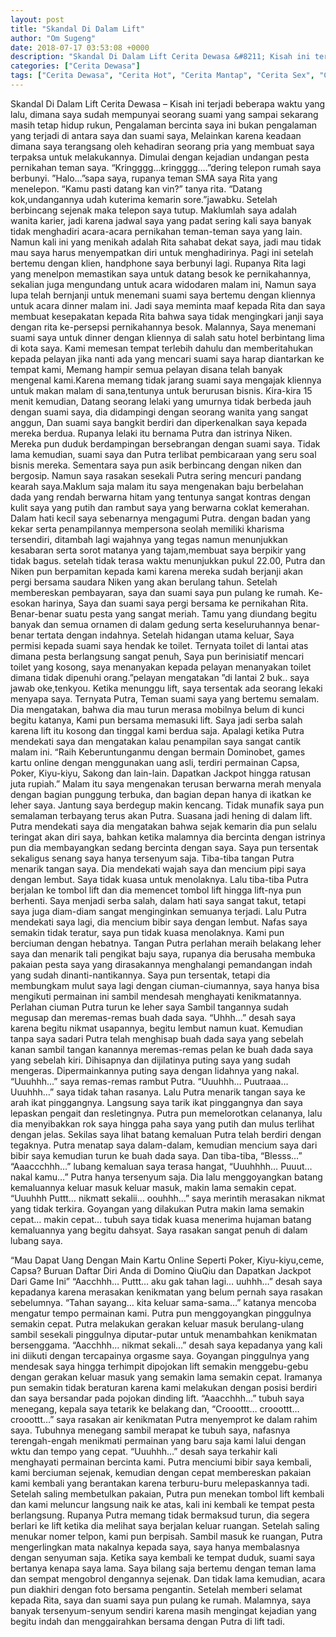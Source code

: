 ```yaml
---
layout: post
title: "Skandal Di Dalam Lift"
author: "Om Sugeng"
date: 2018-07-17 03:53:08 +0000
description: "Skandal Di Dalam Lift Cerita Dewasa &#8211; Kisah ini terjadi beberapa waktu yang lalu, dimana saya sudah mempunyai seorang suami yang sampai sekarang masih tetap hidup rukun, Pengalaman bercinta say..."
categories: ["Cerita Dewasa"]
tags: ["Cerita Dewasa", "Cerita Hot", "Cerita Mantap", "Cerita Sex", "Cinta Hanya Nafsu", "Cinta Terlarang"]
---
```



Skandal Di Dalam Lift
Cerita Dewasa &#8211; Kisah ini terjadi beberapa waktu yang lalu, dimana saya sudah mempunyai seorang suami yang sampai sekarang masih tetap hidup rukun, Pengalaman bercinta saya ini bukan pengalaman yang terjadi di antara saya dan suami saya, Melainkan karena keadaan dimana saya terangsang oleh kehadiran seorang pria yang membuat saya terpaksa untuk melakukannya. Dimulai dengan kejadian undangan pesta pernikahan teman saya.
“Kringggg…kringggg….”dering telepon rumah saya berbunyi.
”Halo…”sapa saya, rupanya teman SMA saya Rita yang menelepon.
“Kamu pasti datang kan vin?” tanya rita.
“Datang kok,undangannya udah kuterima kemarin sore.”jawabku.
Setelah berbincang sejenak maka telepon saya tutup. Maklumlah saya adalah wanita karier, jadi karena jadwal saya yang padat sering kali saya banyak tidak menghadiri acara-acara pernikahan teman-teman saya yang lain. Namun kali ini yang menikah adalah Rita sahabat dekat saya, jadi mau tidak mau saya harus menyempatkan diri untuk menghadirinya.
Pagi ini setelah bertemu dengan klien, handphone saya berbunyi lagi. Rupanya Rita lagi yang menelpon memastikan saya untuk datang besok ke pernikahannya, sekalian juga mengundang untuk acara widodaren malam ini, Namun saya lupa telah bernjanji untuk menemani suami saya bertemu dengan kliennya untuk acara dinner malam ini. Jadi saya meminta maaf kepada Rita dan saya membuat kesepakatan kepada Rita bahwa saya tidak mengingkari janji saya dengan rita ke-persepsi pernikahannya besok.
Malannya, Saya menemani suami saya untuk dinner dengan kliennya di salah satu hotel berbintang lima di kota saya. Kami memesan tempat terlebih dahulu dan memberitahukan kepada pelayan jika nanti ada yang mencari suami saya harap diantarkan ke tempat kami, Memang hampir semua pelayan disana telah banyak mengenal kami.Karena memang tidak jarang suami saya mengajak kliennya untuk makan malam di sana,tentunya untuk berurusan bisnis.
Kira-kira 15 menit kemudian, Datang seorang lelaki yang umurnya tidak berbeda jauh dengan suami saya, dia didampingi dengan seorang wanita yang sangat anggun, Dan suami saya bangkit berdiri dan diperkenalkan saya kepada mereka berdua. Rupanya lelaki itu bernama Putra dan istrinya Niken. Mereka pun duduk berdampingan bersebrangan dengan suami saya.
Tidak lama kemudian, suami saya dan Putra terlibat pembicaraan yang seru soal bisnis mereka. Sementara saya pun asik berbincang dengan niken dan bergosip. Namun saya rasakan sesekali Putra sering mencuri pandang kearah saya.Maklum saja malam itu saya mengenakan baju berbelahan dada yang rendah berwarna hitam yang tentunya sangat kontras dengan kulit saya yang putih dan rambut saya yang berwarna coklat kemerahan.
Dalam hati kecil saya sebenarnya mengagumi Putra. dengan badan yang kekar serta penampilannya mempersona seolah memiliki kharisma tersendiri, ditambah lagi wajahnya yang tegas namun menunjukkan kesabaran serta sorot matanya yang tajam,membuat saya berpikir yang tidak bagus. setelah tidak terasa waktu menunjukkan pukul 22.00, Putra dan Niken pun berpamitan kepada kami karena mereka sudah berjanji akan pergi bersama saudara Niken yang akan berulang tahun. Setelah membereskan pembayaran, saya dan suami saya pun pulang ke rumah.
Ke-esokan harinya, Saya dan suami saya pergi bersama ke pernikahan Rita. Benar-benar suatu pesta yang sangat meriah. Tamu yang diundang begitu banyak dan semua ornamen di dalam gedung serta keseluruhannya benar-benar tertata dengan indahnya. Setelah hidangan utama keluar, Saya permisi kepada suami saya hendak ke toilet. Ternyata toilet di lantai atas dimana pesta berlangsung sangat penuh, Saya pun berinisiatif mencari toilet yang kosong, saya menanyakan kepada pelayan menanyakan toilet dimana tidak dipenuhi orang.”pelayan mengatakan ”di lantai 2 buk.. saya jawab oke,tenkyou.
Ketika menunggu lift, saya tersentak ada seorang lekaki menyapa saya. Ternyata Putra, Teman suami saya yang bertemu semalam. Dia mengatakan, bahwa dia mau turun merasa mobilnya belum di kunci begitu katanya,
Kami pun bersama memasuki lift. Saya jadi serba salah karena lift itu kosong dan tinggal kami berdua saja. Apalagi ketika Putra mendekati saya dan mengatakan kalau penampilan saya sangat cantik malam ini.
“Raih Keberuntunganmu dengan bermain Dominobet, games kartu online dengan menggunakan uang asli, terdiri permainan Capsa, Poker, Kiyu-kiyu, Sakong dan lain-lain. Dapatkan Jackpot hingga ratusan juta rupiah.”
Malam itu saya mengenakan terusan berwarna merah menyala dengan bagian punggung terbuka, dan bagian depan hanya di ikatkan ke leher saya. Jantung saya berdegup makin kencang. Tidak munafik saya pun semalaman terbayang terus akan Putra. Suasana jadi hening di dalam lift. Putra mendekati saya dia mengatakan bahwa sejak kemarin dia pun selalu teringat akan diri saya, bahkan ketika malamnya dia bercinta dengan istrinya pun dia membayangkan sedang bercinta dengan saya. Saya pun tersentak sekaligus senang saya hanya tersenyum saja.
Tiba-tiba tangan Putra menarik tangan saya. Dia mendekati wajah saya dan mencium pipi saya dengan lembut. Saya tidak kuasa untuk menolaknya. Lalu tiba-tiba Putra berjalan ke tombol lift dan dia memencet tombol lift hingga lift-nya pun berhenti. Saya menjadi serba salah, dalam hati saya sangat takut, tetapi saya juga diam-diam sangat menginginkan semuanya terjadi.
Lalu Putra mendekati saya lagi, dia mencium bibir saya dengan lembut. Nafas saya semakin tidak teratur, saya pun tidak kuasa menolaknya. Kami pun berciuman dengan hebatnya. Tangan Putra perlahan meraih belakang leher saya dan menarik tali pengikat baju saya, rupanya dia berusaha membuka pakaian pesta saya yang dirasakannya menghalangi pemandangan indah yang sudah dinanti-nantikannya. Saya pun tersentak, tetapi dia membungkam mulut saya lagi dengan ciuman-ciumannya, saya hanya bisa mengikuti permainan ini sambil mendesah menghayati kenikmatannya.
Perlahan ciuman Putra turun ke leher saya Sambil tangannya sudah megusap dan meremas-remas buah dada saya.
“Uhhh…” desah saya karena begitu nikmat usapannya, begitu lembut namun kuat.
Kemudian tanpa saya sadari Putra telah menghisap buah dada saya yang sebelah kanan sambil tangan kanannya meremas-remas pelan ke buah dada saya yang sebelah kiri. Dihisapnya dan dijilatinya puting saya yang sudah mengeras. Dipermainkannya puting saya dengan lidahnya yang nakal.
“Uuuhhh…” saya remas-remas rambut Putra.
“Uuuhhh… Puutraaa… Uuuhhh…” saya tidak tahan rasanya.
Lalu Putra menarik tangan saya ke arah ikat pinggangnya. Langsung saya tarik ikat pinggangnya dan saya lepaskan pengait dan resletingnya. Putra pun memelorotkan celananya, lalu dia menyibakkan rok saya hingga paha saya yang putih dan mulus terlihat dengan jelas. Sekilas saya lihat batang kemaluan Putra telah berdiri dengan tegaknya. Putra menatap saya dalam-dalam, kemudian mencium saya dari bibir saya kemudian turun ke buah dada saya. Dan tiba-tiba, “Blesss…”
“Aaaccchhh…” lubang kemaluan saya terasa hangat,
“Uuuhhhh… Puuut… nakal kamu…”
Putra hanya tersenyum saja. Dia lalu menggoyangkan batang kemaluannya keluar masuk keluar masuk, makin lama semakin cepat.
“Uuuhhh Puttt… nikmatt sekalii… oouhhh…” saya merintih merasakan nikmat yang tidak terkira.
Goyangan yang dilakukan Putra makin lama semakin cepat… makin cepat… tubuh saya tidak kuasa menerima hujaman batang kemaluannya yang begitu dahsyat. Saya rasakan sangat penuh di dalam lubang saya.

&#8220;Mau Dapat Uang Dengan Main Kartu Online Seperti Poker, Kiyu-kiyu,ceme, Capsa? Buruan Daftar Diri Anda di Domino QiuQiu dan Dapatkan Jackpot Dari Game Ini&#8221;
“Aacchhh… Puttt… aku gak tahan lagi… uuhhh…” desah saya kepadanya karena merasakan kenikmatan yang belum pernah saya rasakan sebelumnya.
“Tahan sayang… kita keluar sama-sama…” katanya mencoba mengatur tempo permainan kami.
Putra pun menggoyangkan pinggulnya semakin cepat. Putra melakukan gerakan keluar masuk berulang-ulang sambil sesekali pinggulnya diputar-putar untuk menambahkan kenikmatan bersenggama.
“Aacchhh… nikmat sekali…” desah saya kepadanya yang kali ini diikuti dengan tercapainya orgasme saya.
Goyangan pinggulnya yang mendesak saya hingga terhimpit dipojokan lift semakin menggebu-gebu dengan gerakan keluar masuk yang semakin lama semakin cepat. Iramanya pun semakin tidak beraturan karena kami melakukan dengan posisi berdiri dan saya bersandar pada pojokan dinding lift.
“Aaacchhh…” tubuh saya menegang, kepala saya tetarik ke belakang dan, “Crooottt… crooottt… crooottt…” saya rasakan air kenikmatan Putra menyemprot ke dalam rahim saya.
Tubuhnya menegang sambil merapat ke tubuh saya, nafasnya terengah-engah menikmati permainan yang baru saja kami lalui dengan wktu dan tempo yang cepat.
“Uuuhhh…” desah saya terkahir kali menghayati permainan bercinta kami.
Putra menciumi bibir saya kembali, kami berciuman sejenak, kemudian dengan cepat membereskan pakaian kami kembali yang berantakan karena terburu-buru melepaskannya tadi. Setelah saling membetulkan pakaian, Putra pun menekan tombol lift kembali dan kami meluncur langsung naik ke atas, kali ini kembali ke tempat pesta berlangsung.
Rupanya Putra memang tidak bermaksud turun, dia segera berlari ke lift ketika dia melihat saya berjalan keluar ruangan. Setelah saling menukar nomer telpon, kami pun berpisah. Sambil masuk ke ruangan, Putra mengerlingkan mata nakalnya kepada saya, saya hanya membalasnya dengan senyuman saja. Ketika saya kembali ke tempat duduk, suami saya bertanya kenapa saya lama. Saya bilang saja bertemu dengan teman lama dan sempat mengobrol dengannya sejenak.
Dan tidak lama kemudian, acara pun diakhiri dengan foto bersama pengantin. Setelah memberi selamat kepada Rita, saya dan suami saya pun pulang ke rumah. Malamnya, saya banyak tersenyum-senyum sendiri karena masih mengingat kejadian yang begitu indah dan menggairahkan bersama dengan Putra di lift tadi.
